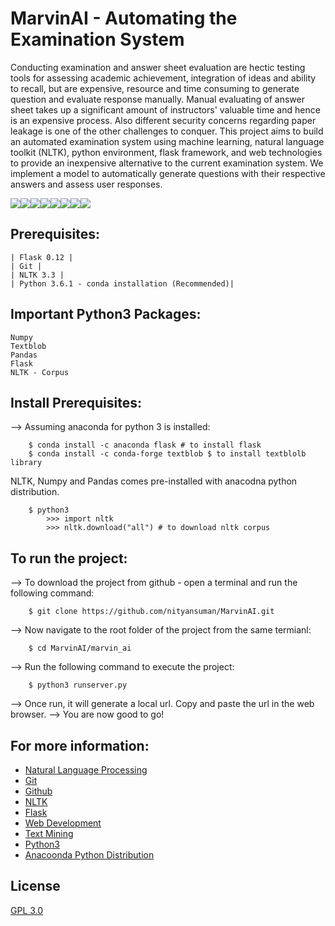 # MarvinAI - Automating the Examination System

Conducting examination and answer sheet evaluation are hectic testing tools for assessing
academic achievement, integration of ideas and ability to recall, but are expensive, resource
and time consuming to generate question and evaluate response manually. Manual evaluating
of answer sheet takes up a significant amount of instructors' valuable time and hence is an
expensive process. Also different security concerns regarding paper leakage is one of the other
challenges to conquer. This project aims to build an automated examination system using
machine learning, natural language toolkit (NLTK), python environment, flask framework,
and web technologies to provide an inexpensive alternative to the current examination system.
We implement a model to automatically generate questions with their respective answers and
assess user responses.


[![](https://sourcerer.io/fame/nityansuman/nityansuman/MarvinAI/images/0)](https://sourcerer.io/fame/nityansuman/nityansuman/MarvinAI/links/0)[![](https://sourcerer.io/fame/nityansuman/nityansuman/MarvinAI/images/1)](https://sourcerer.io/fame/nityansuman/nityansuman/MarvinAI/links/1)[![](https://sourcerer.io/fame/nityansuman/nityansuman/MarvinAI/images/2)](https://sourcerer.io/fame/nityansuman/nityansuman/MarvinAI/links/2)[![](https://sourcerer.io/fame/nityansuman/nityansuman/MarvinAI/images/3)](https://sourcerer.io/fame/nityansuman/nityansuman/MarvinAI/links/3)[![](https://sourcerer.io/fame/nityansuman/nityansuman/MarvinAI/images/4)](https://sourcerer.io/fame/nityansuman/nityansuman/MarvinAI/links/4)[![](https://sourcerer.io/fame/nityansuman/nityansuman/MarvinAI/images/5)](https://sourcerer.io/fame/nityansuman/nityansuman/MarvinAI/links/5)[![](https://sourcerer.io/fame/nityansuman/nityansuman/MarvinAI/images/6)](https://sourcerer.io/fame/nityansuman/nityansuman/MarvinAI/links/6)[![](https://sourcerer.io/fame/nityansuman/nityansuman/MarvinAI/images/7)](https://sourcerer.io/fame/nityansuman/nityansuman/MarvinAI/links/7)


## Prerequisites:
    | Flask 0.12 |
    | Git |
    | NLTK 3.3 |
    | Python 3.6.1 - conda installation (Recommended)|

## Important Python3 Packages:
    Numpy
    Textblob
    Pandas
    Flask
    NLTK - Corpus

## Install Prerequisites:
--> Assuming anaconda for python 3 is installed:
```
    $ conda install -c anaconda flask # to install flask
    $ conda install -c conda-forge textblob $ to install textblolb library
```
NLTK, Numpy and Pandas comes pre-installed with anacodna python distribution.

```
    $ python3
        >>> import nltk
        >>> nltk.download("all") # to download nltk corpus
```

## To run the project:

--> To download the project from github - open a terminal and run the following command:
```
    $ git clone https://github.com/nityansuman/MarvinAI.git
```
--> Now navigate to the root folder of the project from the same termianl:
```
    $ cd MarvinAI/marvin_ai
```
--> Run the following command to execute the project:
``` 
    $ python3 runserver.py
```
--> Once run, it will generate a local url. Copy and paste the url in the web browser.
--> You are now good to go!


## For more information:
* [Natural Language Processing](https://nltk.org/book/)
* [Git](https://git-scm.com/)
* [Github](https://github.com/)
* [NLTK](https://nltk.org/)
* [Flask](http://flask.pocoo.org/)
* [Web Development](https://w3schoo.com/)
* [Text Mining](https://en.wikipedia.org/wiki/Text_mining/)
* [Python3](https://python.org/)
* [Anacoonda Python Distribution](https://conda.io)

## License
[GPL 3.0](LICENSE)

